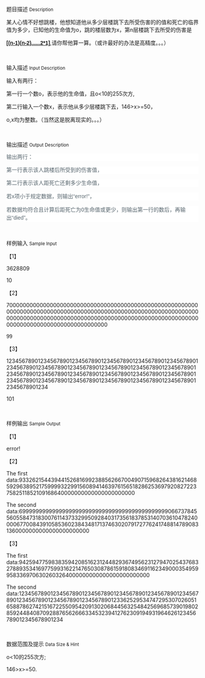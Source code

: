 <div class="panel panel-default">
<div class="area-title">
<span>
题目描述
<small>Description</small>
</span></div>
<div class="panel-body">

<p style=""><span style="">某人心情不好想跳楼，他想知道他从多少层楼跳下去所受伤害的的值和死亡的临界值为多少，已知他的生命值为</span><span style="">o</span><span style="">，跳的楼层数为</span><span style="">x</span><span style="">，第</span><span style="">n</span><span style="">层楼跳下去所受的伤害是</span></p><p style=""><strong><span style="text-decoration: underline;"><span style="font-family: 'Helvetica','sans-serif';">[(n-1)(n-2)......2*1]</span></span></strong><span style="">,</span><span style="">请你帮他算一算。（或许最好的办法是高精度。。。）</span></p><p><br></p>

</div>
</div>

<div class="panel panel-default">
<div class="area-title">
<span>
输入描述
<small>Input Description</small>
</span></div>
<div class="panel-body">
<p style=""><span style="">输入有两行：</span></p><p style=""><span style="">第一行一个数</span><span style="">o</span><span style="">，表示他的生命值，且</span><span style="">o&lt;10</span><span style="">的</span><span style="">255</span><span style="">次方</span><span style="">,</span></p><p style=""><span style="">第二行输入一个数</span><span style="">x</span><span style="">，表示他从多少层楼跳下去，</span><span style="">146&gt;x&gt;=50</span><span style="">，</span></p><p style=""><span style="">o,x</span><span style="">均为整数。（当然这是脱离现实的。。。）</span></p><p><br></p>

</div>
</div>
<div  class="panel panel-default">
<div class="area-title">
<span>
输出描述
<small>Output Description</small>
</span></div>
<div class="panel-body">

<p style="margin-bottom: 10px;line-height: 20px;background: white"><span style=";font-family:宋体;color:#58666E">输出两行：</span></p><p style="margin-bottom: 10px;line-height: 20px;background: white"><span style=";font-family:宋体;color:#58666E">第一行表示该人跳楼后所受到的伤害值，</span></p><p style="margin-bottom: 10px;line-height: 20px;background: white"><span style=";font-family:宋体;color:#58666E">第二行表示该人距死亡还剩多少生命值，</span></p><p style="margin-bottom: 10px;line-height: 20px;background: white"><span style=";font-family:宋体;color:#58666E">若</span><span style=";font-family:&#39;Helvetica&#39;,&#39;sans-serif&#39;;color:#58666E">x</span><span style=";font-family:宋体;color:#58666E">项小于规定数据，则输出</span><span style=";font-family:&#39;Helvetica&#39;,&#39;sans-serif&#39;;color:#58666E">“error!&quot;</span><span style=";font-family:宋体;color:#58666E">，</span></p><p style="line-height: 20px;background: white"><span style=";font-family:宋体;color:#58666E">若数据均符合且计算后距死亡为</span><span style=";font-family:&#39;Helvetica&#39;,&#39;sans-serif&#39;;color:#58666E">0</span><span style=";font-family:宋体;color:#58666E">生命值或更少，则输出第一行的数后，再输出</span><span style=";font-family:&#39;Helvetica&#39;,&#39;sans-serif&#39;;color:#58666E">“died”</span><span style=";font-family:宋体;color:#58666E">。</span></p><p><br/></p>

</div>
</div>


<div class="panel panel-default">
<div class="area-title">
<span>
样例输入
<small>Sample Input</small>
</span></div>
<div class="panel-body">
<p style=""><span style="">【</span><span style="">1</span><span style="">】</span></p><p style=""><span style="">3628809</span></p><p style=""><span style="">10</span></p><p style=""><span style="">【</span><span style="">2</span><span style="">】</span></p><p style=""><span style="">700000000000000000000000000000000000000000000000000000000000000000000000000000000000000000000000000000000000000000000000000000000000000000000000000000000000000000000000000000000000000000000000000000000</span></p><p style=""><span style="font-family: Helvetica, sans-serif;">99</span></p><p style=""><span style="">【</span><span style="">3</span><span style="">】</span></p><p style=""><span style="">12345678901234567890123456789012345678901234567890123456789012345678901234567890123456789012345678901234567890123456789012345678901234567890123456789012345678901234567890123456789012345678901234567890123456789012345678901234567890123456789012345678901234</span></p><p style=""><span style="">101</span></p><p><br></p>

</div>
</div>

<div class="panel panel-default">
<div class="area-title">
<span>
样例输出
<small>Sample Output</small>
</span></div>
<div class="panel-body">
<p style=""><span style="">【</span><span style="">1</span><span style="">】</span></p><p style=""><span style="">error!</span></p><p style=""><span style="">【</span><span style="">2</span><span style="">】</span></p><p style=""><span style="">The first data:933262154439441526816992388562667004907159682643816214685929638952175999932299156089414639761565182862536979208272237582511852109168640000000000000000000000</span></p><p style=""><span style="">The second data:699999999999999999999999999999999999999999999066737845560558473183007611437332995092840317356183785314070361047824000067700843910585360238434817137463020791727762417488147890831360000000000000000000000</span></p><p style=""><span style="">【</span><span style="">3</span><span style="">】</span></p><p style=""><span style="">The first data:9425947759838359420851623124482936749562312794702543768327889353416977599316221476503087861591808346911623490003549599583369706302603264000000000000000000000000</span></p><p style=""><span style="">The second data:12345678901234567890123456789012345678901234567890123456789012345678901234567890123456789012336252953474729530702605165887862742151672255095420913020684456325484256968573901980285924484087092887656266633453239412762309194931964626123456789012345678901234</span></p><p><br></p>

</div>
</div>

<div class="panel panel-default">
<div class="area-title">
<span>
数据范围及提示
<small>Data Size & Hint</small>
</span></div>
<div class="panel-body">
<p style=""><span style="">o&lt;10</span><span style="">的</span><span style="">255</span><span style="">次方</span><span style="">;</span></p><p style=""><span style="">146&gt;x&gt;=50.</span></p><p><br></p>
</div>
</div>